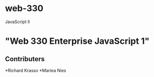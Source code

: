 # web-330
 JavaScript ll
<h1>"Web 330 Enterprise JavaScript 1"</h1>
<h2>Contributers</h2>
*Richard Krasso
*Mariea Nies
